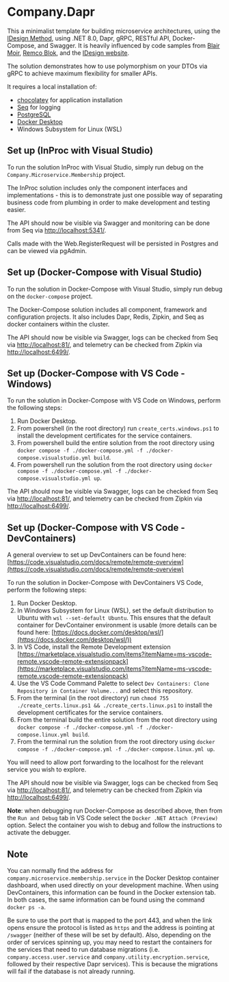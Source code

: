 # Company.Dapr

This a minimalist template for building microservice architectures, using the [IDesign Method](http://www.idesign.net/), using .NET 8.0, Dapr, gRPC, RESTful API, Docker-Compose, and Swagger. It is heavily influenced by code samples from [Blair Moir](https://github.com/BlairMoir), [Remco Blok](https://github.com/RemcoBlok), and the [IDesign website](http://www.idesign.net/Downloads).

The solution demonstrates how to use polymorphism on your DTOs via gRPC to achieve maximum flexibility for smaller APIs.

It requires a local installation of:

- [chocolatey](https://chocolatey.org/) for application installation
- [Seq](https://community.chocolatey.org/packages/seq) for logging
- [PostgreSQL](https://www.postgresql.org/download/)
- [Docker Desktop](https://community.chocolatey.org/packages/docker-desktop)
- Windows Subsystem for Linux (WSL)
<!-- - [Dapr](https://docs.dapr.io/getting-started/install-dapr-cli/) -->

## Set up (InProc with Visual Studio)

To run the solution InProc with Visual Studio, simply run debug on the `Company.Microservice.Membership` project.

The InProc solution includes only the component interfaces and implementations - this is to demonstrate just one possible way of separating business code from plumbing in order to make development and testing easier.

The API should now be visible via Swagger and monitoring can be done from Seq via [http://localhost:5341/](http://localhost:5341/).

Calls made with the Web.RegisterRequest will be persisted in Postgres and can be viewed via pgAdmin.

## Set up (Docker-Compose with Visual Studio)

To run the solution in Docker-Compose with Visual Studio, simply run debug on the `docker-compose` project.

The Docker-Compose solution includes all component, framework and configuration projects. It also includes Dapr, Redis, Zipkin, and Seq as docker containers within the cluster.

The API should now be visible via Swagger, logs can be checked from Seq via [http://localhost:81/](http://localhost:81/), and telemetry can be checked from Zipkin via [http://localhost:6499/](http://localhost:6499/).

## Set up (Docker-Compose with VS Code - Windows)

To run the solution in Docker-Compose with VS Code on Windows, perform the following steps:

1. Run Docker Desktop.
1. From powershell (in the root directory) run `create_certs.windows.ps1` to install the development certificates for the service containers.
1. From powershell build the entire solution from the root directory using `docker compose -f ./docker-compose.yml -f ./docker-compose.visualstudio.yml build`.
1. From powershell run the solution from the root directory using `docker compose -f ./docker-compose.yml -f ./docker-compose.visualstudio.yml up`.

The API should now be visible via Swagger, logs can be checked from Seq via [http://localhost:81/](http://localhost:81/), and telemetry can be checked from Zipkin via [http://localhost:6499/](http://localhost:6499/).

## Set up (Docker-Compose with VS Code - DevContainers)

A general overview to set up DevContainers can be found here: [https://code.visualstudio.com/docs/remote/remote-overview](https://code.visualstudio.com/docs/remote/remote-overview)

To run the solution in Docker-Compose with DevContainers VS Code, perform the following steps:

1. Run Docker Desktop.
1. In Windows Subsystem for Linux (WSL), set the default distribution to Ubuntu with `wsl --set-default Ubuntu`. This ensures that the default container for DevContainer environment is usable (more details can be found here: [https://docs.docker.com/desktop/wsl/](https://docs.docker.com/desktop/wsl/))
1. In VS Code, install the Remote Development extension [https://marketplace.visualstudio.com/items?itemName=ms-vscode-remote.vscode-remote-extensionpack](https://marketplace.visualstudio.com/items?itemName=ms-vscode-remote.vscode-remote-extensionpack)
1. Use the VS Code Command Palette to select `Dev Containers: Clone Repository in Container Volume...` and select this repository.
1. From the terminal (in the root directory) run `chmod 755 ./create_certs.linux.ps1 && ./create_certs.linux.ps1` to install the development certificates for the service containers.
1. From the terminal build the entire solution from the root directory using `docker compose -f ./docker-compose.yml -f ./docker-compose.linux.yml build`.
1. From the terminal run the solution from the root directory using `docker compose -f ./docker-compose.yml -f ./docker-compose.linux.yml up`.

You will need to allow port forwarding to the localhost for the relevant service you wish to explore.

The API should now be visible via Swagger, logs can be checked from Seq via [http://localhost:81/](http://localhost:81/), and telemetry can be checked from Zipkin via [http://localhost:6499/](http://localhost:6499/).

**Note**: when debugging run Docker-Compose as described above, then from the `Run and Debug` tab in VS Code select the `Docker .NET Attach (Preview)` option. Select the container you wish to debug and follow the instructions to activate the debugger.

## Note

You can normally find the address for `company.microservice.membership.service` in the Docker Desktop container dashboard, when used directly on your development machine. When using DevContainers, this information can be found in the Docker extension tab. In both cases, the same information can be found using the command `docker ps -a`.

Be sure to use the port that is mapped to the port 443, and when the link opens ensure the protocol is listed as `https` and the address is pointing at `/swagger` (neither of these will be set by default). Also, depending on the order of services spinning up, you may need to restart the containers for the services that need to run database migrations (i.e. `company.access.user.service` and `company.utility.encryption.service`, followed by their respective Dapr services). This is because the migrations will fail if the database is not already running.










<!-- 
## Set up (Local Kubernetes)

To run the solution in a local Kubernetes cluster, perform the following steps:

1. Run Docker Desktop.
1. In Docker Desktop settings, enable the local Kubernetes cluster.
1. From powershell initialize Dapr in the Kubernetes cluster using `dapr init -k --runtime-version 1.11.2`.
1. From powershell check the status of the Dapr initialization using `dapr status -k`.
1. From powershell build the entire solution from the root directory using `docker compose build`.
1. From powershell apply the deployment configurations from the root directory using `kubectl apply -f ".\k8s\postgres\",".\k8s\seq\",".\k8s\redis\",".\k8s\zipkin\",".\k8s\otel\",".\k8s\"`.
1. From powershell forward the `http` port from `company.microservice.membership.service` to `localhost` using `kubectl port-forward service/company-microservice-membership-service 8080:80`.

The API should now be visible via Swagger via [http://localhost:8080/swagger/](http://localhost:8080/swagger/), logs can be checked from Seq via [http://localhost:31081/](http://localhost:31081/), and telemetry can be checked from Zipkin via [http://localhost:31623/](http://localhost:31623/).

**Note**: the `file` output for the Open Telemetry Collector is disabled in this version as there appears to be issues around access permissions to the host file system. Also, depending on the order of services spinning up, you may need to restart the containers for the services that need to run database migrations (i.e. `company.access.user.service` and `company.utility.encryption.service`). This is because the migrations will fail if the database is not already running.

I am not a Kubernetes expert, so apologies for the flakiness of this example. -->
